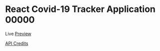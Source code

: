 # React Covid-19 Tracker Application 00000

Live [Preview](https://covid19-tracker-mr62.web.app/)

[API Credits](https://covid19.mathdro.id/api/)
